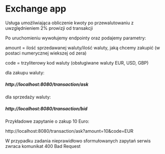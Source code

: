 # Exchange app

<p>Usługa umożliwiająca obliczenie kwoty po przewalutowaniu z uwzględnieniem 2% prowizji od transakcji</p>

<p>Po uruchomieniu wywołujemy endpointy oraz podajemy parametry:</p>

<p>amount = ilość sprzedawanej waluty/ilość waluty, jaką chcemy zakupić (w postaci numerycznej wiekszej od zera)</p>
<p>code = trzyliterowy kod waluty  (obsługiwane waluty EUR, USD, GBP)</p>
<p></p>
dla zakupu waluty:</p>
<p></p>
<h5>http://localhost:8080/transaction/ask</h5>
<p></p>
dla sprzedaży waluty:</p>
<p></p>
<h5>http://localhost:8080/transaction/bid</h5>

Przykładowe zapytanie o zakup 10 Euro:</p>

http://localhost:8080/transaction/ask?amount=10&code=EUR


W przypadku zadania nieprawidłowo sformułowanych zapytań serwis zwraca komunikat 400 Bad Request

